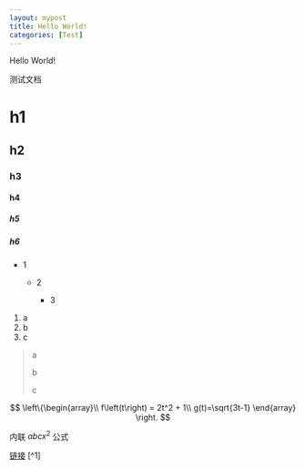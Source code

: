 ```yaml
---
layout: mypost
title: Hello World!
categories: [Test]
---
```


Hello World!

测试文档

# h1

## h2

### h3

#### h4

##### h5

##### h6

- 1

  - 2

    - 3


1. a
2. b
3. c

> a
>
> b
>
> c

$$
\left\{\begin{array}\\
f\left(t\right) = 2t^2 + 1\\
g(t)=\sqrt{3t-1}
\end{array}
\right.
$$

内联 $abcx^2$ 公式

[链接](https://www.baidu.com) [^1]

[1]: 脚注1